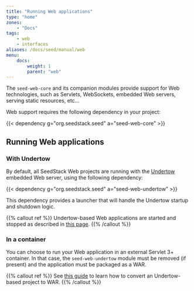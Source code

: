 ```yaml
---
title: "Running Web applications"
type: "home"
zones:
    - "Docs"
tags:
    - web
    - interfaces
aliases: /docs/seed/manual/web    
menu:
    docs:
        weight: 1
        parent: "web"
---
```


The `seed-web-core` and its companion modules provide support for Web technologies, such as Servlets, WebSockets, embedded
Web servers, serving static resources, etc... <!--more-->

Web support requires the following dependency in your project:

{{< dependency g="org.seedstack.seed" a="seed-web-core" >}}

## Running Web applications

### With Undertow

By default, all SeedStack Web projects are running with the [Undertow](https://undertow.io) embedded Web server, using the
following dependency:

{{< dependency g="org.seedstack.seed" a="seed-web-undertow" >}}

This dependency provides a launcher that will handle the Undertow startup and shutdown logic. 

{{% callout ref %}}
Undertow-based Web applications are started and stopped as described in [this page](../running).
{{% /callout %}}        

### In a container

You can choose to run your Web application in an external Servlet 3+ container. In that case, the `seed-web-undertow` 
module must be removed (if present) and the application must be packaged as a WAR. 

{{% callout ref %}}
See [this guide](/guides/conversion-to-war) to learn how to convert an Undertow-based project to WAR.
{{% /callout %}}

